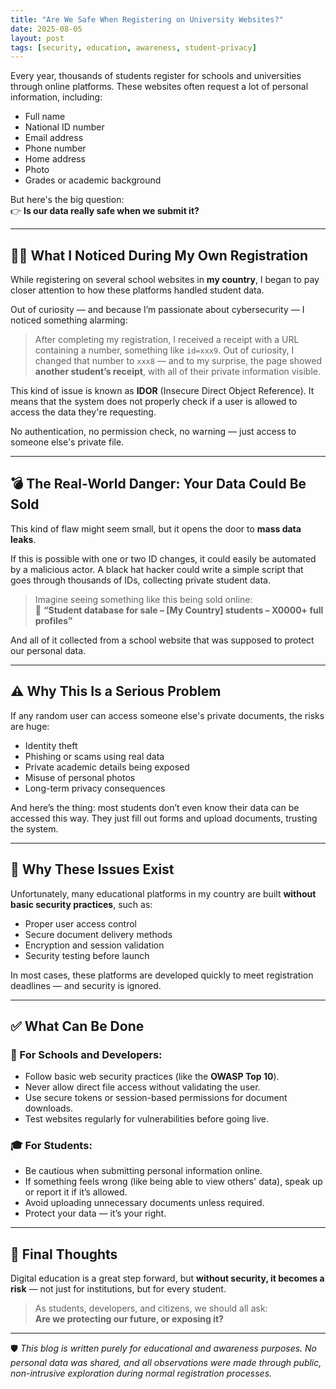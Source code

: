 ```yaml
---
title: "Are We Safe When Registering on University Websites?"
date: 2025-08-05
layout: post
tags: [security, education, awareness, student-privacy]
---
```


Every year, thousands of students register for schools and universities through online platforms. These websites often request a lot of personal information, including:

- Full name  
- National ID number  
- Email address  
- Phone number  
- Home address  
- Photo  
- Grades or academic background  

But here's the big question:  
👉 **Is our data really safe when we submit it?**

---

## 🕵️‍♂️ What I Noticed During My Own Registration

While registering on several school websites in **my country**, I began to pay closer attention to how these platforms handled student data.

Out of curiosity — and because I’m passionate about cybersecurity — I noticed something alarming:

> After completing my registration, I received a receipt with a URL containing a number, something like `id=xxx9`. Out of curiosity, I changed that number to `xxx8` — and to my surprise, the page showed **another student’s receipt**, with all of their private information visible.

This kind of issue is known as **IDOR** (Insecure Direct Object Reference). It means that the system does not properly check if a user is allowed to access the data they're requesting.

No authentication, no permission check, no warning — just access to someone else's private file.

---

## 💣 The Real-World Danger: Your Data Could Be Sold

This kind of flaw might seem small, but it opens the door to **mass data leaks**.

If this is possible with one or two ID changes, it could easily be automated by a malicious actor. A black hat hacker could write a simple script that goes through thousands of IDs, collecting private student data.

> Imagine seeing something like this being sold online:  
> 🧨 **“Student database for sale – [My Country] students – X0000+ full profiles”**

And all of it collected from a school website that was supposed to protect our personal data.

---

## ⚠️ Why This Is a Serious Problem

If any random user can access someone else's private documents, the risks are huge:

- Identity theft  
- Phishing or scams using real data  
- Private academic details being exposed  
- Misuse of personal photos  
- Long-term privacy consequences  

And here’s the thing: most students don’t even know their data can be accessed this way. They just fill out forms and upload documents, trusting the system.

---

## 🧠 Why These Issues Exist

Unfortunately, many educational platforms in my country are built **without basic security practices**, such as:

- Proper user access control  
- Secure document delivery methods  
- Encryption and session validation  
- Security testing before launch  

In most cases, these platforms are developed quickly to meet registration deadlines — and security is ignored.

---

## ✅ What Can Be Done

### 🏫 For Schools and Developers:

- Follow basic web security practices (like the **OWASP Top 10**).
- Never allow direct file access without validating the user.
- Use secure tokens or session-based permissions for document downloads.
- Test websites regularly for vulnerabilities before going live.

### 🎓 For Students:

- Be cautious when submitting personal information online.
- If something feels wrong (like being able to view others' data), speak up or report it if it’s allowed.
- Avoid uploading unnecessary documents unless required.
- Protect your data — it’s your right.

---

## 💬 Final Thoughts

Digital education is a great step forward, but **without security, it becomes a risk** — not just for institutions, but for every student.

> As students, developers, and citizens, we should all ask:  
**Are we protecting our future, or exposing it?**

---

🛡️ *This blog is written purely for educational and awareness purposes. No personal data was shared, and all observations were made through public, non-intrusive exploration during normal registration processes.*
